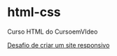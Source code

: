 # html-css
Curso HTML do CursoemVIdeo

<a href="https://educamargob.github.io/projeto-android/">Desafio de criar um site responsivo</a>